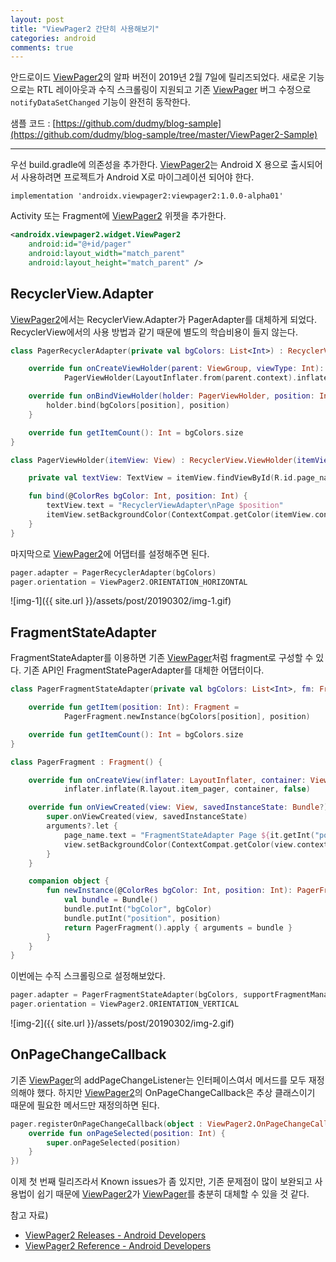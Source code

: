 ```yaml
---
layout: post
title: "ViewPager2 간단히 사용해보기"
categories: android
comments: true
---
```


안드로이드 [ViewPager2][vp2]의 알파 버전이 2019년 2월 7일에 릴리즈되었다. 새로운 기능으로는 RTL 레이아웃과 수직 스크롤링이 지원되고 기존 [ViewPager][vp1] 버그 수정으로 `notifyDataSetChanged` 기능이 완전히 동작한다.  

샘플 코드 : [https://github.com/dudmy/blog-sample](https://github.com/dudmy/blog-sample/tree/master/ViewPager2-Sample)  

---

우선 build.gradle에 의존성을 추가한다. [ViewPager2][vp2]는 Android X 용으로 출시되어서 사용하려면 프로젝트가 Android X로 마이그레이션 되어야 한다.

```
implementation 'androidx.viewpager2:viewpager2:1.0.0-alpha01'
```

Activity 또는 Fragment에 [ViewPager2][vp2] 위젯을 추가한다.

```xml
<androidx.viewpager2.widget.ViewPager2
    android:id="@+id/pager"
    android:layout_width="match_parent"
    android:layout_height="match_parent" />
```

## RecyclerView.Adapter

[ViewPager2][vp2]에서는 RecyclerView.Adapter가 PagerAdapter를 대체하게 되었다. RecyclerView에서의 사용 방법과 같기 때문에 별도의 학습비용이 들지 않는다.

```kotlin
class PagerRecyclerAdapter(private val bgColors: List<Int>) : RecyclerView.Adapter<PagerViewHolder>() {

    override fun onCreateViewHolder(parent: ViewGroup, viewType: Int): PagerViewHolder =
            PagerViewHolder(LayoutInflater.from(parent.context).inflate(R.layout.item_pager, parent, false))

    override fun onBindViewHolder(holder: PagerViewHolder, position: Int) {
        holder.bind(bgColors[position], position)
    }

    override fun getItemCount(): Int = bgColors.size
}

class PagerViewHolder(itemView: View) : RecyclerView.ViewHolder(itemView) {

    private val textView: TextView = itemView.findViewById(R.id.page_name)

    fun bind(@ColorRes bgColor: Int, position: Int) {
        textView.text = "RecyclerViewAdapter\nPage $position"
        itemView.setBackgroundColor(ContextCompat.getColor(itemView.context, bgColor))
    }
}
```

마지막으로 [ViewPager2][vp2]에 어댑터를 설정해주면 된다.

```kotlin
pager.adapter = PagerRecyclerAdapter(bgColors)
pager.orientation = ViewPager2.ORIENTATION_HORIZONTAL
```

![img-1]({{ site.url }}/assets/post/20190302/img-1.gif)

## FragmentStateAdapter

FragmentStateAdapter를 이용하면 기존 [ViewPager][vp1]처럼 fragment로 구성할 수 있다. 기존 API인 FragmentStatePagerAdapter를 대체한 어댑터이다.

```kotlin
class PagerFragmentStateAdapter(private val bgColors: List<Int>, fm: FragmentManager) : FragmentStateAdapter(fm) {

    override fun getItem(position: Int): Fragment =
            PagerFragment.newInstance(bgColors[position], position)

    override fun getItemCount(): Int = bgColors.size
}

class PagerFragment : Fragment() {

    override fun onCreateView(inflater: LayoutInflater, container: ViewGroup?, savedInstanceState: Bundle?): View? =
            inflater.inflate(R.layout.item_pager, container, false)

    override fun onViewCreated(view: View, savedInstanceState: Bundle?) {
        super.onViewCreated(view, savedInstanceState)
        arguments?.let {
            page_name.text = "FragmentStateAdapter Page ${it.getInt("position")}"
            view.setBackgroundColor(ContextCompat.getColor(view.context, it.getInt("bgColor")))
        }
    }

    companion object {
        fun newInstance(@ColorRes bgColor: Int, position: Int): PagerFragment {
            val bundle = Bundle()
            bundle.putInt("bgColor", bgColor)
            bundle.putInt("position", position)
            return PagerFragment().apply { arguments = bundle }
        }
    }
}
```

이번에는 수직 스크롤링으로 설정해보았다.

```kotlin
pager.adapter = PagerFragmentStateAdapter(bgColors, supportFragmentManager)
pager.orientation = ViewPager2.ORIENTATION_VERTICAL
```

![img-2]({{ site.url }}/assets/post/20190302/img-2.gif)

## OnPageChangeCallback

기존 [ViewPager][vp1]의 addPageChangeListener는 인터페이스여서 메서드를 모두 재정의해야 했다. 하지만 [ViewPager2][vp2]의 OnPageChangeCallback은 추상 클래스이기 때문에 필요한 메서드만 재정의하면 된다.

```kotlin
pager.registerOnPageChangeCallback(object : ViewPager2.OnPageChangeCallback() {
    override fun onPageSelected(position: Int) {
        super.onPageSelected(position)
    }
})
```

이제 첫 번째 릴리즈라서 Known issues가 좀 있지만, 기존 문제점이 많이 보완되고 사용법이 쉽기 때문에 [ViewPager2][vp2]가 [ViewPager][vp1]를 충분히 대체할 수 있을 것 같다.

참고 자료)  
* [ViewPager2 Releases - Android Developers](https://developer.android.com/jetpack/androidx/releases/viewpager2?hl=ko)
* [ViewPager2 Reference - Android Developers](https://developer.android.com/reference/androidx/viewpager2/widget/ViewPager2)


[vp1]: https://developer.android.com/reference/android/support/v4/view/ViewPager
[vp2]: https://developer.android.com/reference/androidx/viewpager2/widget/ViewPager2